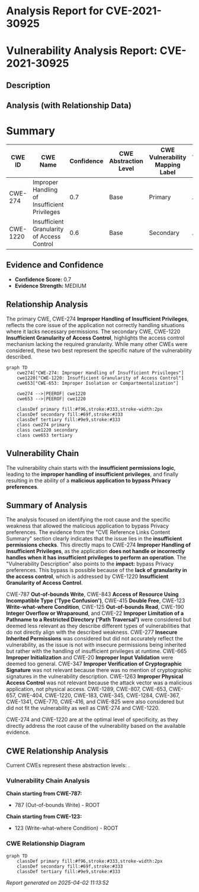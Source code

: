 # Analysis Report for CVE-2021-30925

# Vulnerability Analysis Report: CVE-2021-30925

## Description



## Analysis (with Relationship Data)

# Summary
| CWE ID | CWE Name | Confidence | CWE Abstraction Level | CWE Vulnerability Mapping Label | CWE-Vulnerability Mapping Notes |
|---|---|---|---|---|---|
| CWE-274 | Improper Handling of Insufficient Privileges | 0.7 | Base | Primary | Allowed |
| CWE-1220 | Insufficient Granularity of Access Control | 0.6 | Base | Secondary | Allowed |

## Evidence and Confidence

*   **Confidence Score:** 0.7
*   **Evidence Strength:** MEDIUM

## Relationship Analysis
The primary CWE, CWE-274 **Improper Handling of Insufficient Privileges**, reflects the core issue of the application not correctly handling situations where it lacks necessary permissions. The secondary CWE, CWE-1220 **Insufficient Granularity of Access Control**, highlights the access control mechanism lacking the required granularity. While many other CWEs were considered, these two best represent the specific nature of the vulnerability described.

```mermaid
graph TD
    cwe274["CWE-274: Improper Handling of Insufficient Privileges"]
    cwe1220["CWE-1220: Insufficient Granularity of Access Control"]
    cwe653["CWE-653: Improper Isolation or Compartmentalization"]
    
    cwe274 -->|PEEROF| cwe1220
    cwe653 -->|PEEROF| cwe1220

    classDef primary fill:#f96,stroke:#333,stroke-width:2px
    classDef secondary fill:#69f,stroke:#333
    classDef tertiary fill:#9e9,stroke:#333
    class cwe274 primary
    class cwe1220 secondary
    class cwe653 tertiary
```

## Vulnerability Chain
The vulnerability chain starts with the **insufficient permissions logic**, leading to the **improper handling of insufficient privileges**, and finally resulting in the ability of a **malicious application to bypass Privacy preferences**.

## Summary of Analysis
The analysis focused on identifying the root cause and the specific weakness that allowed the malicious application to bypass Privacy preferences. The evidence from the "CVE Reference Links Content Summary" section clearly indicates that the issue lies in the **insufficient permissions checks**. This directly maps to CWE-274 **Improper Handling of Insufficient Privileges**, as the application **does not handle or incorrectly handles when it has insufficient privileges to perform an operation**. The "Vulnerability Description" also points to the **impact:** bypass Privacy preferences. This bypass is possible because of the **lack of granularity in the access control**, which is addressed by CWE-1220 **Insufficient Granularity of Access Control**.

CWE-787 **Out-of-bounds Write**, CWE-843 **Access of Resource Using Incompatible Type ('Type Confusion')**, CWE-415 **Double Free**, CWE-123 **Write-what-where Condition**, CWE-125 **Out-of-bounds Read**, CWE-190 **Integer Overflow or Wraparound**, and CWE-22 **Improper Limitation of a Pathname to a Restricted Directory ('Path Traversal')** were considered but deemed less relevant as they describe different types of vulnerabilities that do not directly align with the described weakness. CWE-277 **Insecure Inherited Permissions** was considered but did not accurately reflect the vulnerability, as the issue is not with insecure permissions being inherited but rather with the handling of insufficient privileges at runtime. CWE-665 **Improper Initialization** and CWE-20 **Improper Input Validation** were deemed too general. CWE-347 **Improper Verification of Cryptographic Signature** was not relevant because there was no mention of cryptographic signatures in the vulnerability description. CWE-1263 **Improper Physical Access Control** was not relevant because the attack vector was a malicious application, not physical access.
CWE-1289, CWE-807, CWE-653, CWE-657, CWE-404, CWE-1220, CWE-183, CWE-345, CWE-1284, CWE-367, CWE-1341, CWE-770, CWE-416, and CWE-825 were also considered but did not fit the vulnerability as well as CWE-274 and CWE-1220.

CWE-274 and CWE-1220 are at the optimal level of specificity, as they directly address the root cause of the vulnerability based on the available evidence.


## CWE Relationship Analysis

Current CWEs represent these abstraction levels: .


### Vulnerability Chain Analysis

**Chain starting from CWE-787:**
- 787 (Out-of-bounds Write) - ROOT


**Chain starting from CWE-123:**
- 123 (Write-what-where Condition) - ROOT



### CWE Relationship Diagram

```mermaid
graph TD
    classDef primary fill:#f96,stroke:#333,stroke-width:2px
    classDef secondary fill:#69f,stroke:#333
    classDef tertiary fill:#9e9,stroke:#333
```



*Report generated on 2025-04-02 11:13:52*

